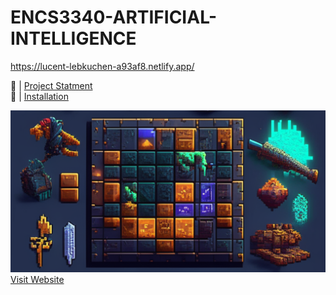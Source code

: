 # ENCS3340-ARTIFICIAL-INTELLIGENCE
https://lucent-lebkuchen-a93af8.netlify.app/

🔗 | [Project Statment](Project1/README.md)  <br>
🔗 | [Installation](https://lucent-lebkuchen-a93af8.netlify.app)<br>

![Website Screenshot](Project1/img/Background/Cave.png)
[Visit Website](https://lucent-lebkuchen-a93af8.netlify.app/)
